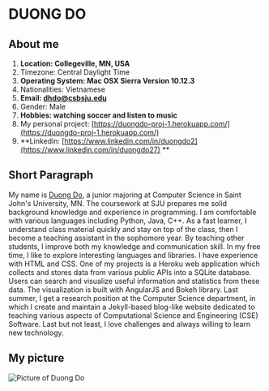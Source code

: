 # DUONG DO

## About me

1. **Location: Collegeville, MN, USA**
2. Timezone: Central Daylight Time
3. **Operating System: Mac OSX Sierra Version 10.12.3**
4. Nationalities: Vietnamese
5. **Email: dhdo@csbsju.edu**
6. Gender: Male
7. **Hobbies: watching soccer and listen to music**
8. My personal project: [https://duongdo-proj-1.herokuapp.com/](https://duongdo-proj-1.herokuapp.com/)  
9. **Linkedin: [https://www.linkedin.com/in/duongdo2](https://www.linkedin.com/in/duongdo27) **

## Short Paragraph

My name is [Duong Do](https://github.com/duongdo27/), a junior majoring at Computer Science in Saint John's University, MN. 
The coursework at SJU prepares me solid background knowledge and experience in programming. I am comfortable with various languages including Python, Java, C++. As a fast learner, I understand class material quickly and stay on top of the class, then I become a teaching assistant in the sophomore year. By teaching other students, I improve both my knowledge and communication skill. In my free time, I like to explore interesting languages and libraries. I have experience with HTML and CSS. One of my projects is a Heroku web application which collects and stores data from various public APIs into a SQLite database. Users can search and visualize useful information and statistics from these data. The visualization is built with AngularJS and Bokeh library. Last summer, I get a research position at the Computer Science department, in which I create and maintain a Jekyll-based blog-like website dedicated to teaching various aspects of Computational Science and Engineering (CSE) Software. Last but not least, I love challenges and always willing to learn new technology. 

## My picture

![Picture of Duong Do](http://www.users.csbsju.edu/~dhdo/Duong.jpg)
